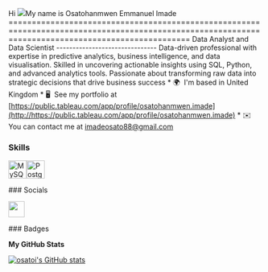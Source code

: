 Hi ![](https://user-images.githubusercontent.com/18350557/176309783-0785949b-9127-417c-8b55-ab5a4333674e.gif)My name is Osatohanmwen Emmanuel Imade ===================================================================================================================================================  Data Analyst and Data Scientist -------------------------------  Data-driven professional with expertise in predictive analytics, business intelligence, and data visualisation. Skilled in uncovering actionable insights using SQL, Python, and advanced analytics tools. Passionate about transforming raw data into strategic decisions that drive business success  * 🌍  I'm based in United Kingdom * 🖥️  See my portfolio at [https://public.tableau.com/app/profile/osatohanmwen.imade](http://https://public.tableau.com/app/profile/osatohanmwen.imade) * ✉️  You can contact me at [imadeosato88@gmail.com](mailto:imadeosato88@gmail.com)

### Skills  

<p align="left"> <a href="https://www.mysql.com/" target="_blank" rel="noreferrer"><img src="https://raw.githubusercontent.com/danielcranney/readme-generator/main/public/icons/skills/mysql-colored.svg" width="36" height="36" alt="MySQL" /></a><a href="https://www.postgresql.org/" target="_blank" rel="noreferrer"><img src="https://raw.githubusercontent.com/danielcranney/readme-generator/main/public/icons/skills/postgresql-colored.svg" width="36" height="36" alt="PostgreSQL" /></a> </p> 
 ### Socials  <p align="left"> <a href="https://www.github.com/osatoi" target="_blank" rel="noreferrer"> <picture> <source media="(prefers-color-scheme: dark)" srcset="https://raw.githubusercontent.com/danielcranney/readme-generator/main/public/icons/socials/github-dark.svg" /> <source media="(prefers-color-scheme: light)" srcset="https://raw.githubusercontent.com/danielcranney/readme-generator/main/public/icons/socials/github.svg" /> <img src="https://raw.githubusercontent.com/danielcranney/readme-generator/main/public/icons/socials/github.svg" width="32" height="32" /> </picture> </a></p>
### Badges

<b>My GitHub Stats</b>

<a href="http://www.github.com/osatoi"><img src="https://github-readme-stats.vercel.app/api?username=osatoi&show_icons=true&hide=&count_private=true&title_color=0891b2&text_color=000000&icon_color=0891b2&bg_color=1c1917&hide_border=true&show_icons=true" alt="osatoi's GitHub stats" /></a>

